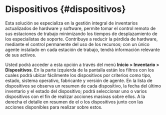 # Dispositivos {#dispositivos}

Esta solución se especializa en la gestión integral de inventarios actualizados de hardware y software, permite tomar el control remoto de sus estaciones de trabajo minimizando los tiempos de desplazamiento de los especialistas de soporte. Contribuye a reducir la pérdida de hardware, mediante el control permanente del uso de los recursos; con un único agente instalado en cada estación de trabajo, tendrá información relevante de sus activos.

Usted podrá acceder a esta opción a través del menú **Inicio &gt; Inventario &gt; Dispositivos**. En la parte izquierda de la pantalla están los filtros con los cuales podrá ubicar fácilmente los dispositivos por criterios como tipo, estado, sistema operativo, fabricante y versión de agente. En la lista de dispositivos se observa un resumen de cada dispositivo, la fecha del último inventario y el estado del dispositivo; podrá seleccionar uno o varios dispositivos con el fin de realizar acciones masivas sobre ellos. A la derecha el detalle en resumen de el o los dispositivos junto con las acciones disponibles para realizar sobre estos.